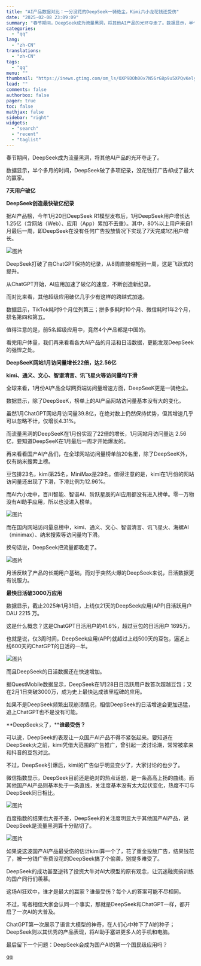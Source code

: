 ```yaml
---
title: "AI产品数据对比：一分没花的DeepSeek一骑绝尘，Kimi六小龙花钱还受伤"
date: "2025-02-08 23:09:09"
summary: "春节期间，DeepSeek成为流量黑洞，将其他AI产品的光环夺走了。数据显示，半个多月的时间，Dee..."
categories:
  - "qq"
lang:
  - "zh-CN"
translations:
  - "zh-CN"
tags:
  - "qq"
menu: ""
thumbnail: "https://inews.gtimg.com/om_ls/OXP9DOh00x7N56rG8p9u5XPQvKelytgXOvSdtufMrqnUAAA_640360/0"
lead: ""
comments: false
authorbox: false
pager: true
toc: false
mathjax: false
sidebar: "right"
widgets:
  - "search"
  - "recent"
  - "taglist"
---
```


春节期间，DeepSeek成为流量黑洞，将其他AI产品的光环夺走了。

数据显示，半个多月的时间，DeepSeek破了多项纪录，没花钱打广告却成了最大的赢家。

**7天用户破亿**

**DeepSeek创造最快破亿纪录**

据AI产品榜，今年1月20日DeepSeek R1模型发布后，1月DeepSeek用户增长达1.25亿（含网站（Web）、应用（App）累加不去重）。其中，80%以上用户来自1月最后一周，即DeepSeek在没有任何广告投放情况下实现了7天完成1亿用户增长。

![图片](https://inews.gtimg.com/news_bt/OunTyK9MLuWwaGXykrmTsVCjlSVkFgdOMbTE0ffmfettgAA/641)

DeepSeek打破了由ChatGPT保持的纪录，从8周直接缩短到一周，这是飞跃式的提升。

从ChatGPT开始，AI应用加速了破亿的速度，不断创造新纪录。  


而对比来看，其他超级应用破亿几乎少有这样的跨越式加速。

数据显示，TikTok耗时9个月位列第三；拼多多耗时10个月、微信耗时1年2个月，排名第四和第五。

值得注意的是，前5名超级应用中，竟然4个产品都是中国的。

看完用户体量，我们再来看看各大AI产品的月活和日活数据，更能发现DeepSeek的强悍之处。

**DeepSeeK网站1月访问量增长22倍，达2.56亿**

**kimi、通义、文心、智谱清言、讯飞星火等访问量均下滑**

全球来看，1月份AI产品全球网页端访问量增速方面，DeepSeeK更是一骑绝尘。

数据显示，除了DeepSeeK，榜单上的AI产品网站访问量基本没有大的变化。  


虽然1月ChatGPT网站月访问量39.8亿，在绝对数上仍然保持优势，但其增速几乎可以忽略不计，仅增长4.31%。

而流量黑洞的DeepSeeK在1月份实现了22倍的增长，1月网站月访问量达 2.56亿，要知道DeepSeeK在1月最后一周才开始爆发的。

再来看看国产AI产品们，在全球网站访问量榜单前20名里，除了DeepSeeK外，仅有纳米搜索上榜。  


豆包排23名，kimi第25名，MiniMax是29名。值得注意的是，kimi在1月份的网站访问量还出现了下滑，下滑比例为12.96%。  


而AI六小龙中，百川智能、智谱AI、阶跃星辰的AI应用都没有进入榜单。零一万物没有AI助手应用，所以也没进入榜单。  


![图片](https://inews.gtimg.com/news_bt/OrUECWuqiC9Pbadp3f7wXdYG-tZCsf5izxu-pMjPeXPokAA/641)

而在国内网站访问量总榜中，kimi、通义、文心、智谱清言、讯飞星火、海螺AI（minimax）、纳米搜索等访问量均下滑。

换句话说，DeepSeek把流量都吸走了。

![图片](https://inews.gtimg.com/news_bt/OF3KEkRtxm4kRsg0QazstX0Ra8g6wghMecOw-Hg94Maa0AA/641)

月活反映了产品的长期用户基础，而对于突然火爆的DeepSeek来说，日活数据更有说服力。

**最快日活破3000万应用**

数据显示，截止2025年1月31日，上线仅21天的DeepSeek应用(APP)日活跃用户 DAU 2215 万。

这是什么概念？这是ChatGPT日活用户的41.6%，超过豆包的日活用户 1695万。

也就是说，仅3周时间，DeepSeek应用(APP)就超过上线500天的豆包，逼近上线600天的ChatGPT的日活的一半。

![图片](https://inews.gtimg.com/news_bt/O6N_PLjfmhplM4NhmnM59TKWhAagFWOck385kwP6t0ZdIAA/641)

而且DeepSeek的日活数据还在快速增加。  


据QuestMobile数据显示，DeepSeek在1月28日日活跃用户数首次超越豆包；又在2月1日突破3000万，成为史上最快达成该里程碑的应用。

如果不是DeepSeek频繁出现崩溃情况，相信DeepSeek的日活增速会更加迅猛，追上ChatGPT也不是没有可能。

**DeepSeek火了，****谁最受伤？**

可以说，DeepSeek的表现让一众国产AI产品不得不紧张起来。要知道在DeepSeek火之前，kimi凭借大范围的广告推广，曾引起一波讨论潮，常常被拿来和抖音的豆包对比。

不过，DeepSeek引爆后，kimi的广告似乎明显变少了，大家讨论的也少了。

微信指数显示，DeepSeek目前还是绝对的热点话题，是一条高高上扬的曲线。而其他国产AI产品则基本处于一条直线，关注度基本没有太大起伏变化，热度不可与DeepSeek同日相比。

![图片](https://inews.gtimg.com/news_bt/OFolrJmy2QKrh_QUkl31TYhVhtWkLlFraoAsH_iCj4LhwAA/641)

百度指数的结果也大差不差，DeepSeek的关注度明显大于其他国产AI产品，说DeepSeek是流量黑洞算十分贴切了。

![图片](https://inews.gtimg.com/news_bt/OnoGzQxuZKwLrvetZ7CiQGZoXVC4ocVfabCoJzF3erhK0AA/641)

如果说这波国产AI产品最受伤的估计kimi算一个了，花了重金投放广告，结果钱花了，被一分钱广告费没花的DeepSeek搞了个偷袭，别提多难受了。

DeepSeek的成功甚至逆转了投资大牛对AI大模型的原有观念，让沉迷融资搞训练的国产同行们羡慕。

这场AI狂欢中，谁才是最大的赢家？谁最受伤？每个人的答案可能不尽相同。

不过，笔者相信大家会认同一个事实，那就是DeepSeek和ChatGPT一样，都开启了一次AI的大普及。  


ChatGPT第一次展示了语言大模型的神奇，在人们心中种下了AI的种子；DeepSeek则以其优秀的产品表现，将AI助手塞进更多人的手机和电脑。

最后留下一个问题：DeepSeek会成为国产AI的第一个国民级应用吗？

[qq](https://new.qq.com/rain/a/20250208A08WQG00)
